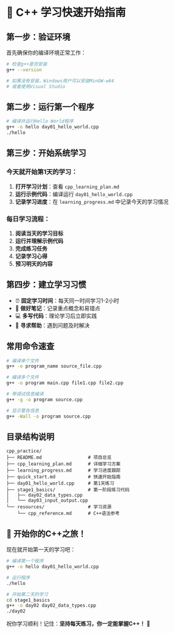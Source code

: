 # 🚀 C++ 学习快速开始指南

## 第一步：验证环境

首先确保你的编译环境正常工作：

```bash
# 检查g++是否安装
g++ --version

# 如果没有安装，Windows用户可以安装MinGW-w64
# 或者使用Visual Studio
```

## 第二步：运行第一个程序

```bash
# 编译并运行Hello World程序
g++ -o hello day01_hello_world.cpp
./hello
```

## 第三步：开始系统学习

### 今天就开始第1天的学习：

1. **打开学习计划**：查看 `cpp_learning_plan.md`
2. **运行示例代码**：编译运行 `day01_hello_world.cpp`
3. **记录学习进度**：在 `learning_progress.md` 中记录今天的学习情况

### 每日学习流程：

1. **阅读当天的学习目标**
2. **运行并理解示例代码**
3. **完成练习任务**
4. **记录学习心得**
5. **预习明天的内容**

## 第四步：建立学习习惯

- ⏰ **固定学习时间**：每天同一时间学习1-2小时
- 📝 **做好笔记**：记录重点概念和易错点
- 💻 **多写代码**：理论学习后立即实践
- 🤝 **寻求帮助**：遇到问题及时解决

## 常用命令速查

```bash
# 编译单个文件
g++ -o program_name source_file.cpp

# 编译多个文件
g++ -o program main.cpp file1.cpp file2.cpp

# 带调试信息编译
g++ -g -o program source.cpp

# 显示警告信息
g++ -Wall -o program source.cpp
```

## 目录结构说明

```
cpp_practice/
├── README.md                 # 项目总览
├── cpp_learning_plan.md      # 详细学习方案
├── learning_progress.md      # 学习进度跟踪
├── quick_start.md            # 快速开始指南
├── day01_hello_world.cpp     # 第1天练习
├── stage1_basics/            # 第一阶段练习代码
│   ├── day02_data_types.cpp
│   └── day03_input_output.cpp
└── resources/                # 学习资源
    └── cpp_reference.md      # C++语法参考
```

## 🎯 开始你的C++之旅！

现在就开始第一天的学习吧：

```bash
# 编译第一个程序
g++ -o hello day01_hello_world.cpp

# 运行程序
./hello

# 开始第二天的学习
cd stage1_basics
g++ -o day02 day02_data_types.cpp
./day02
```

祝你学习顺利！记住：**坚持每天练习，你一定能掌握C++！** 💪
